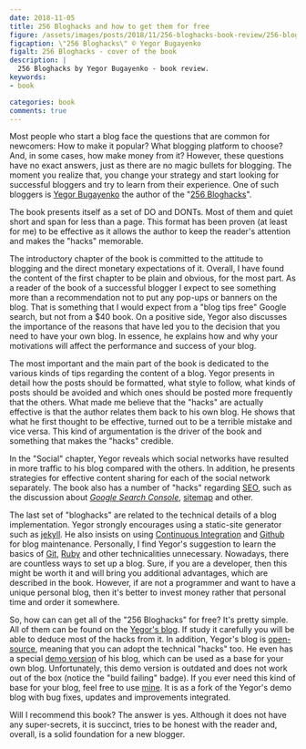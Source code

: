 ```yaml
---
date: 2018-11-05
title: 256 Bloghacks and how to get them for free
figure: /assets/images/posts/2018/11/256-bloghacks-book-review/256-bloghacks-book-cover.png
figcaption: \"256 Bloghacks\" © Yegor Bugayenko
figalt: 256 Bloghacks - cover of the book
description: |
  256 Bloghacks by Yegor Bugayenko - book review.
keywords:
- book

categories: book
comments: true
---
```


Most people who start a blog face the questions that are common for newcomers:
How to make it popular? What blogging platform to choose? And, in some cases, how make
money from it? However, these questions have no exact answers,
just as there are no magic bullets for blogging. The moment you realize that, you change your
strategy and start looking for successful bloggers and try to learn from their experience.
One of such bloggers is [Yegor Bugayenko] the author of the "[256 Bloghacks]".

<!--more-->

The book presents itself as a set of DO and DONTs. Most of them and quiet short and span for
less than a page. This format has been proven (at least for me) to be effective as it allows
the author to keep the reader's attention and makes the "hacks" memorable.

The introductory chapter of the book is committed to the attitude to blogging and the direct
monetary expectations of it. Overall, I have found the content of the first chapter to be plain and obvious,
for the most part. As a reader of the book of a successful blogger I expect to see something more than a
recommendation not to put any pop-ups or banners on the blog. That is something that I would
expect from a "blog tips free" Google search, but not from a $40 book. On a positive side,
Yegor also discusses the importance of the reasons that have led you to the decision that
you need to have your own blog. In essence, he explains how and why your motivations will
affect the performance and success of your blog.

The most important and the main part of the book is dedicated to the various kinds of
tips regarding the content of a blog. Yegor presents in detail how the posts should be
formatted, what style to follow, what kinds of posts should be avoided and which ones
should be posted more frequently that the others. What made me believe that the "hacks"
are actually effective is that the author relates them back to his own blog. He shows that
what he first thought to be effective, turned out to be a terrible mistake and vice versa.
This kind of argumentation is the driver of the book and something that makes
the "hacks" credible.

In the "Social" chapter, Yegor reveals which social networks have resulted in more traffic
to his blog compared with the others. In addition, he presents strategies for effective
content sharing for each of the social network separately. The book also has a number
of "hacks" regarding [SEO], such as the discussion about *[Google Search Console]*,
[sitemap] and other.

The last set of "bloghacks" are related to the technical details of a blog implementation.
Yegor strongly encourages using a static-site generator such as [jekyll]. He also insists on
using [Continuous Integration] and [Github] for blog maintenance. Personally, I find Yegor's
suggestion to learn the basics of [Git], [Ruby] and other technicalities unnecessary. Nowadays,
there are countless ways to set up a blog. Sure, if you are a developer, then this might be worth
it and will bring you additional advantages, which are described in the book. However, if
are not a programmer and want to have a unique personal blog, then it's better to invest money
rather that personal time and order it somewhere.

So, how can can get all of the "256 Bloghacks" for free? It's pretty simple. All of them can be found
on the [Yegor's blog]. If study it carefully you will be able to deduce most of the hacks
from it. In addition, Yegor's blog is [open-source], meaning that you can adopt the
technical "hacks" too. He even has a special [demo version] of his blog, which can be used as a
base for your own blog. Unfortunately, this demo version is outdated and does not work out
of the box (notice the "build failing" badge). If you ever
need this kind of base for your blog, feel free to use [mine]. It is as a fork
of the Yegor's demo blog with bug fixes, updates and improvements integrated.

Will I recommend this book? The answer is yes. Although it does not have any super-secrets,
it is succinct, tries to be honest with the reader and, overall, is a solid foundation for a new blogger.


[Yegor Bugayenko]: https://www.yegor256.com/about-me.html
[256 Bloghacks]: https://www.yegor256.com/256-bloghacks.html
[jekyll]: https://en.wikipedia.org/wiki/Jekyll_(software)
[Github]: https://en.wikipedia.org/wiki/GitHub
[Git]: https://en.wikipedia.org/wiki/Git
[Ruby]: https://en.wikipedia.org/wiki/Ruby_(programming_language)
[Yegor's blog]: https://www.yegor256.com
[open-source]: https://github.com/yegor256/blog
[demo version]: https://github.com/yegor256/bloghacks
[mine]: https://github.com/driver733/blog
[Google Search Console]: https://en.wikipedia.org/wiki/Google_Search_Console
[sitemap]: https://en.wikipedia.org/wiki/Site_map
[SEO]: https://en.wikipedia.org/wiki/Search_engine_optimization
[Continuous Integration]: https://en.wikipedia.org/wiki/Continuous_integration
